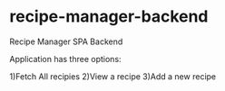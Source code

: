 # recipe-manager-backend
Recipe Manager SPA Backend

Application has three options:

1)Fetch All recipies
2)View a recipe
3)Add a new recipe
